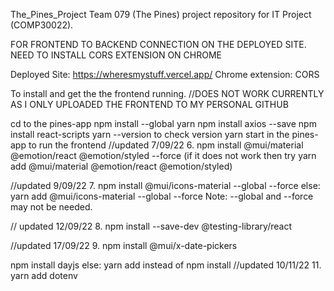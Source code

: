 The_Pines_Project
Team 079 (The Pines) project repository for IT Project (COMP30022).

FOR FRONTEND TO BACKEND CONNECTION ON THE DEPLOYED SITE. NEED TO INSTALL CORS EXTENSION ON CHROME

Deployed Site: https://wheresmystuff.vercel.app/ Chrome extension: CORS

To install and get the the frontend running. //DOES NOT WORK CURRENTLY AS I ONLY UPLOADED THE FRONTEND TO MY PERSONAL GITHUB

cd to the pines-app
npm install --global yarn
npm install axios --save
npm install react-scripts
yarn --version to check version
yarn start in the pines-app to run the frontend
//updated 7/09/22 6. npm install @mui/material @emotion/react @emotion/styled --force (if it does not work then try yarn add @mui/material @emotion/react @emotion/styled)

//updated 9/09/22 7. npm install @mui/icons-material --global --force else: yarn add @mui/icons-material --global --force Note: --global and --force may not be needed.

// updated 12/09/22 8. npm install --save-dev @testing-library/react

//updated 17/09/22 9. npm install @mui/x-date-pickers

npm install dayjs else: yarn add instead of npm install
//updated 10/11/22 11. yarn add dotenv
